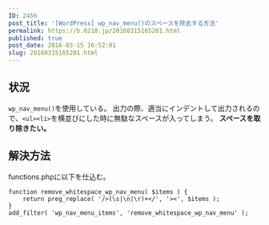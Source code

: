 ```yaml
---
ID: 2456
post_title: '[WordPress] wp_nav_menu()のスペースを除去する方法'
permalink: https://b.0218.jp/20160315165201.html
published: true
post_date: 2016-03-15 16:52:01
slug: 20160315165201.html
---
```

<!--more-->

<h2>状況</h2>

<code>wp_nav_menu()</code>を使用している。
出力の際、適当にインデントして出力されるので、<code>&lt;ul&gt;&lt;li&gt;</code>を横並びにした時に無駄なスペースが入ってしまう。
<b>スペースを取り除きたい。</b>

<h2>解決方法</h2>

functions.phpに以下を仕込む。

<pre><code class="language-php">function remove_whitespace_wp_nav_menu( $items ) {
    return preg_replace( '/&gt;(\s|\n|\r)+&lt;/', '&gt;&lt;', $items );
}
add_filter( 'wp_nav_menu_items', 'remove_whitespace_wp_nav_menu' );
</code></pre>